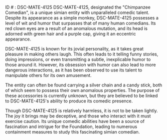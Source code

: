 ID # : DSC-MATE-4125
DSC-MATE-4125, designated the "Chimpanzee Comedian", is a unique simian entity with unparalleled comedic talent. Despite its appearance as a simple monkey, DSC-MATE-4125 possesses a level of wit and humor that surpasses that of many human comedians. Its red clown eyes are a result of an anomalous mutation, and its head is adorned with green hair and a purple cap, giving it an eccentric appearance.

DSC-MATE-4125 is known for its jovial personality, as it takes great pleasure in making others laugh. This often leads to it telling funny stories, doing impressions, or even transmitting a subtle, inexplicable humor to those around it. However, its obsession with humor can also lead to more dangerous interactions, as it has been observed to use its talent to manipulate others for its own amusement.

The entity can often be found carrying a silver chain and a candy stick, both of which seem to possess their own anomalous properties. The purpose of these accessories is currently unknown, but they are believed to be linked to DSC-MATE-4125's ability to produce its comedic presence.

Though DSC-MATE-4125 is relatively harmless, it is not to be taken lightly. The joy it brings may be deceptive, and those who interact with it must exercise caution. Its unique comedic abilities have been a source of fascination and intrigue for the Foundation, leading to numerous containment measures to study this fascinating simian comedian.